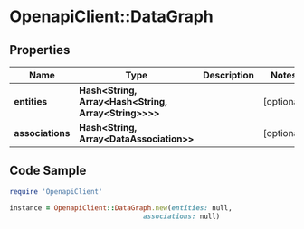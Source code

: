 # OpenapiClient::DataGraph

## Properties

Name | Type | Description | Notes
------------ | ------------- | ------------- | -------------
**entities** | **Hash&lt;String, Array&lt;Hash&lt;String, Array&lt;String&gt;&gt;&gt;&gt;** |  | [optional] 
**associations** | **Hash&lt;String, Array&lt;DataAssociation&gt;&gt;** |  | [optional] 

## Code Sample

```ruby
require 'OpenapiClient'

instance = OpenapiClient::DataGraph.new(entities: null,
                                 associations: null)
```


